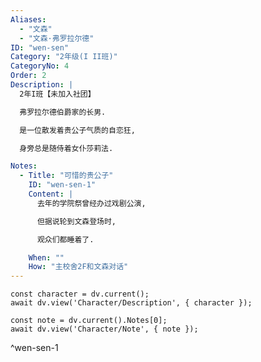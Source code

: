 ```yaml
---
Aliases:
  - "文森"
  - "文森·弗罗拉尔德"
ID: "wen-sen"
Category: "2年级(I II班)"
CategoryNo: 4
Order: 2
Description: |
  2年I班【未加入社团】

  弗罗拉尔德伯爵家的长男.

  是一位散发着贵公子气质的自恋狂,

  身旁总是随侍着女仆莎莉法.

Notes:
  - Title: "可惜的贵公子"
    ID: "wen-sen-1"
    Content: |
      去年的学院祭曾经办过戏剧公演,

      但据说轮到文森登场时,

      观众们都睡着了.

    When: ""
    How: "主校舍2F和文森对话"
---
```

```dataviewjs
const character = dv.current();
await dv.view('Character/Description', { character });
```

```dataviewjs
const note = dv.current().Notes[0];
await dv.view('Character/Note', { note });
```
^wen-sen-1
